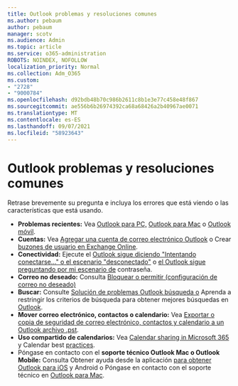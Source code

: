 ```yaml
---
title: Outlook problemas y resoluciones comunes
ms.author: pebaum
author: pebaum
manager: scotv
ms.audience: Admin
ms.topic: article
ms.service: o365-administration
ROBOTS: NOINDEX, NOFOLLOW
localization_priority: Normal
ms.collection: Adm_O365
ms.custom:
- "2728"
- "9000784"
ms.openlocfilehash: d92bdb48b70c986b2611c8b1e3e77c458e48f867
ms.sourcegitcommit: ae556b6b26974392ca68a68426a2b40967ae0071
ms.translationtype: MT
ms.contentlocale: es-ES
ms.lasthandoff: 09/07/2021
ms.locfileid: "58923643"
---
```

# <a name="outlook-common-issues-and-resolutions"></a>Outlook problemas y resoluciones comunes

Retrase brevemente su pregunta e incluya los errores que está viendo o las características que está usando.

- **Problemas recientes:** Vea [Outlook para PC,](https://support.office.com/article/ecf61305-f84f-4e13-bb73-95a214ac1230) [Outlook para Mac](https://support.office.com/article/54afa5e3-db38-422a-9d94-3b55330ded8e) o [Outlook móvil](https://support.office.com/article/a264ef01-9c88-48fb-9285-7017e4f31f02).
- **Cuentas:**  Vea [Agregar una cuenta de correo electrónico Outlook](https://support.office.com/article/6e27792a-9267-4aa4-8bb6-c84ef146101b) o Crear [buzones de usuario en Exchange Online](https://docs.microsoft.com/Exchange/recipients-in-exchange-online/create-user-mailboxes).
- **Conectividad:**  Ejecute el [Outlook sigue diciendo "Intentando conectarse..." o el escenario "desconectado"](https://aka.ms/SaRA-OutlookDisconnect) o [el Outlook sigue preguntando por mi escenario de](https://aka.ms/SaRA-OutlookPwdPrompt) contraseña.
- **Correo no deseado:**  Consulta [Bloquear o permitir (configuración de correo no deseado)](https://support.microsoft.com/office/block-or-allow-junk-email-settings-48c9f6f7-2309-4f95-9a4d-de987e880e46)
- **Buscar:**  Consulte [Solución de problemas Outlook búsqueda o](https://support.office.com/article/2556b11f-f4d8-46be-b0a7-de33a3f4f066) Aprenda a restringir los criterios de búsqueda para obtener mejores búsquedas en [Outlook](https://support.office.com/article/D824D1E9-A255-4C8A-8553-276FB895A8DA).
- **Mover correo electrónico, contactos o calendario:**  Vea [Exportar o copia de seguridad de correo electrónico, contactos y calendario a un Outlook archivo .pst](https://support.office.com/article/14252b52-3075-4e9b-be4e-ff9ef1068f91).
- **Uso compartido de calendarios:**  Vea [Calendar sharing in Microsoft 365](https://support.office.com/article/b576ecc3-0945-4d75-85f1-5efafb8a37b4) y Calendar best [practices](https://support.office.com/article/D93F72D3-2361-4E0D-8D6A-5C4939C17F39).
- Póngase en contacto con el **soporte técnico Outlook Mac o Outlook Mobile:**  Consulta Obtener ayuda desde la aplicación [para obtener Outlook para iOS](https://support.office.com/article/218a22d1-9fa5-4889-b689-de1c63493243) y Android o Póngase en contacto con el soporte técnico en [Outlook para Mac](https://support.office.com/article/d0410177-8e65-4487-93f7-206a3a3d71a8).
